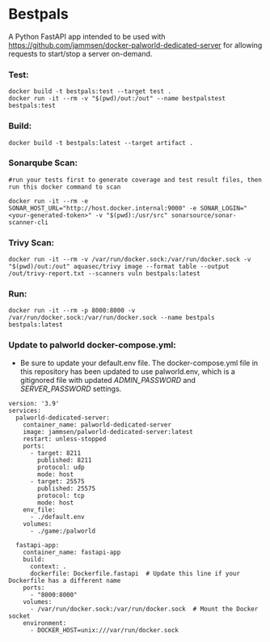 # Bestpals

A Python FastAPI app intended to be used with https://github.com/jammsen/docker-palworld-dedicated-server for allowing requests to start/stop a server on-demand.

### Test:
```
docker build -t bestpals:test --target test .
docker run -it --rm -v "$(pwd)/out:/out" --name bestpalstest bestpals:test
```

### Build:
```
docker build -t bestpals:latest --target artifact .
```

### Sonarqube Scan:
```
#run your tests first to generate coverage and test result files, then run this docker command to scan

docker run -it --rm -e SONAR_HOST_URL="http://host.docker.internal:9000" -e SONAR_LOGIN="<your-generated-token>" -v "$(pwd):/usr/src" sonarsource/sonar-scanner-cli
```

### Trivy Scan:
```
docker run -it --rm -v /var/run/docker.sock:/var/run/docker.sock -v "$(pwd)/out:/out" aquasec/trivy image --format table --output /out/trivy-report.txt --scanners vuln bestpals:latest
```

### Run:
```
docker run -it --rm -p 8000:8000 -v /var/run/docker.sock:/var/run/docker.sock --name bestpals bestpals:latest
```

### Update to palworld docker-compose.yml:
* Be sure to update your default.env file. The docker-compose.yml file in this repository has been updated to use palworld.env, which is a gitignored file with updated *ADMIN_PASSWORD* and *SERVER_PASSWORD* settings.
```
version: '3.9'
services:
  palworld-dedicated-server:
    container_name: palworld-dedicated-server
    image: jammsen/palworld-dedicated-server:latest
    restart: unless-stopped
    ports:
      - target: 8211
        published: 8211
        protocol: udp
        mode: host
      - target: 25575
        published: 25575
        protocol: tcp
        mode: host
    env_file:
      - ./default.env
    volumes:
      - ./game:/palworld

  fastapi-app:
    container_name: fastapi-app
    build:
      context: .
      dockerfile: Dockerfile.fastapi  # Update this line if your Dockerfile has a different name
    ports:
      - "8000:8000"
    volumes:
      - /var/run/docker.sock:/var/run/docker.sock  # Mount the Docker socket
    environment:
      - DOCKER_HOST=unix:///var/run/docker.sock
```

